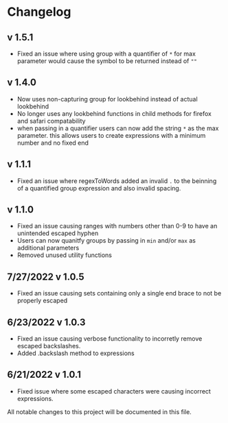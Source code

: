 # Changelog

## v 1.5.1

- Fixed an issue where using group with a quantifier of `*` for max parameter would cause the symbol to be returned instead of `""`

## v 1.4.0

- Now uses non-capturing group for lookbehind instead of actual lookbehind
- No longer uses any lookbehind functions in child methods for firefox and safari compatability
- when passing in a quantifier users can now add the string `*` as the max parameter. this allows users to create expressions with a minimum number and no fixed end

## v 1.1.1

- Fixed an issue where regexToWords added an invalid `.` to the beinning of a quantified group expression and also invalid spacing.

## v 1.1.0

- Fixed an issue causing ranges with numbers other than 0-9 to have an unintended escaped hyphen
- Users can now quanitfy groups by passing in `min` and/or `max` as additional parameters
- Removed unused utility functions

## 7/27/2022 v 1.0.5

- Fixed an issue causing sets containing only a single end brace to not be properly escaped

## 6/23/2022 v 1.0.3

- Fixed an issue causing verbose functionality to incorretly remove escaped backslashes.
- Added .backslash method to expressions

## 6/21/2022 v 1.0.1

- Fixed issue where some escaped characters were causing incorrect expressions.

All notable changes to this project will be documented in this file.

